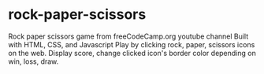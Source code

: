 # rock-paper-scissors
Rock paper scissors game from freeCodeCamp.org youtube channel
Built with HTML, CSS, and Javascript
Play by clicking rock, paper, scissors icons on the web.
Display score, change clicked icon's border color depending on win, loss, draw.